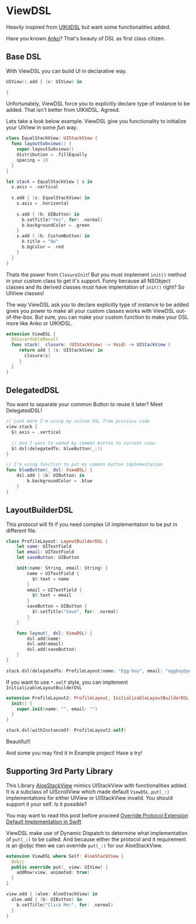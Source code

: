 # ViewDSL

Heavily inspired from [UIKitDSL](https://github.com/mecid/UIKitSwiftDSL) but want some functionalities added.

Have you known [Anko](https://github.com/Kotlin/anko)? That's beauty of DSL as first class citizen.

## Base DSL

With ViewDSL you can build UI in declarative way.
```swift
UIView().add { (v: UIView) in
  
}
```
Unfortunately, ViewDSL force you to explicitly declare type of instance to be added. That isn't better from UIKitDSL. Agreed.

Lets take a look below example. ViewDSL give you functionality to initialize your UIView in some _fun_ way.
```swift
class EqualStackView: UIStackView {
  func layoutSubviews() {
    super.layoutSubviews()
    distribution = .fillEqually
    spacing = 10
  }
}

let stack = EqualStackView { s in
  s.axis = .vertical
  
  s.add { (s: EqualStackView) in
    s.axis = .horizontal
    
    s.add { (b: UIButton) in
      b.setTitle("Yes", for: .normal)
      b.backgroundColor = .green
    }
    s.add { (b: CustomButton) in
      b.title = "No"
      b.bgColor = .red
    }
  }
}
```
Thats the power from `ClosureInit`! But you must implement `init()` method in your custom class to get it's support.
Funny because all NSObject classes and its derived classes must have implentation of `init()` right? So UIView classes!

The way ViewDSL ask you to declare explicitly type of instance to be added gives you power to make all your custom classes works with ViewDSL out-of-the-box. But sure, you can make your custom function to make your DSL more like Anko or UIKitDSL.

```swift
extension ViewDSL {
  @discardableResult
  func stack(_ closure: (UIStackView) -> Void) -> UIStackView {
     return add { (s: UIStackView) in
       closure(s)
     }
  }
}
```

## DelegatedDSL

You want to separate your common Button to reuse it later? Meet DelegatedDSL!

```swift
// Look Here I'm using my custom DSL from previous code
view.stack {
  $0.axis = .vertical
  
  // And I want to added by common button to current view
  $0.dsl(delegatedTo: blueButton(_:))
}

// I'm using function to put my common button implementation
func blueButton(_ dsl: ViewDSL) {
    dsl.add { (b: UIButton) in
        b.backgroundColor = .blue
    }
}
```

## LayoutBuilderDSL

This protocol will fit if you need complex UI implementation to be put in different file.
```swift
class ProfileLayout: LayoutBuilderDSL {
    let name: UITextField
    let email: UITextField
    let saveButton: UIButton

    init(name: String, email: String) {
        name = UITextField {
          $0.text = name
        }
        email = UITextField {
          $0.text = email
        }
        saveButton = UIButton {
          $0.setTitle("Save", for: .normal)
        }
    }

    func layout(_ dsl: ViewDSL) {
        dsl.add(name)
        dsl.add(email)
        dsl.add(saveButton)
    }
}

stack.dsl(delegatedTo: ProfileLayout(name: "Egg-boy", email: "eggboy@youknow.com"))
```
If you want to use `*.self` style, you can implement `InitializableLayoutBuilderDSL`
```swift
extension ProfileLayout2: ProfileLayout, InitializableLayoutBuilderDSL {
  init() {
    super.init(name: "", email: "")
  }
}

stack.dsl(withInstanceOf: ProfileLayout2.self)
```

Beautiful!!

And some you may find it in Example project! Have a try!

## Supporting 3rd Party Library

This Library [AloeStackView](https://github.com/airbnb/AloeStackView) mimics UIStackView with functionalities added. It is a subclass of UIScrollView which made default `ViewDSL.put(_:)` implementations for either UIView or UIStackView invalid. You should support it your self. Is it possible?

You may want to read this post before proceed [Override Protocol Extension Default Implementation in Swift](https://medium.com/@m.muizzsuddin_25037/override-protocol-extension-default-implementation-in-swift-969753f4b11b?fbclid=IwAR1RhhfHlsH3oMyP39cdai4_rt31Qh19EhzUpGY5RamAeQ9t_-GNUC004oM)

ViewDSL make use of Dynamic Dispatch to determine what implementation of `put(_:)` to be called. And because either the protocol and it requirement is an @objc then we can override `put(_:)` for our AloeStackView.

```swift
extension ViewDSL where Self: AloeStackView {
  @objc
  public override put(_ view: UIView) {
    addRow(view, animated: true)
  }
}

view.add { (aloe: AloeStackView) in
  aloe.add { (b: UIButton) in
    b.setTitle("Click Me!", for: .normal)
  }
}
```
